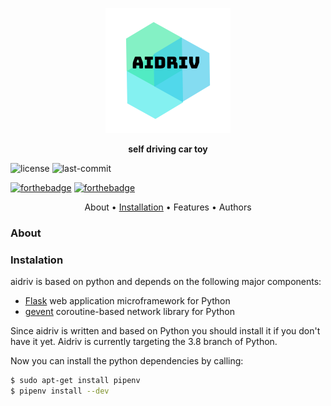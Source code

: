 <p  align="center">
<img src="https://github.com/kuzxnia/aidriv/blob/master/aidriv/static/images/aidriv.png" alt="aidriv">
</p>

<p align="center"><b>self driving car toy</b></p>

![license](https://img.shields.io/github/license/kuzxnia/aidriv)
![last-commit](https://img.shields.io/github/last-commit/kuzxnia/aidriv)

[![forthebadge](https://forthebadge.com/images/badges/made-with-python.svg)](https://forthebadge.com)
[![forthebadge](https://forthebadge.com/images/badges/built-with-love.svg)](https://forthebadge.com)

<p  align="center">
About • <a href="#instalation">Installation</a> • Features • Authors
</p>


### About


### <a name="instalation">Instalation</a>

aidriv is based on python and depends on the following major components:

* [Flask](https://bottlepy.org) web application microframework for Python
* [gevent](http://www.gevent.org) coroutine-based network library for Python

Since aidriv is written and based on Python you should install it if you don't have it yet. Aidriv is currently targeting the 3.8 branch of Python.

Now you can install the python dependencies by calling:
```bash
$ sudo apt-get install pipenv
$ pipenv install --dev
```
